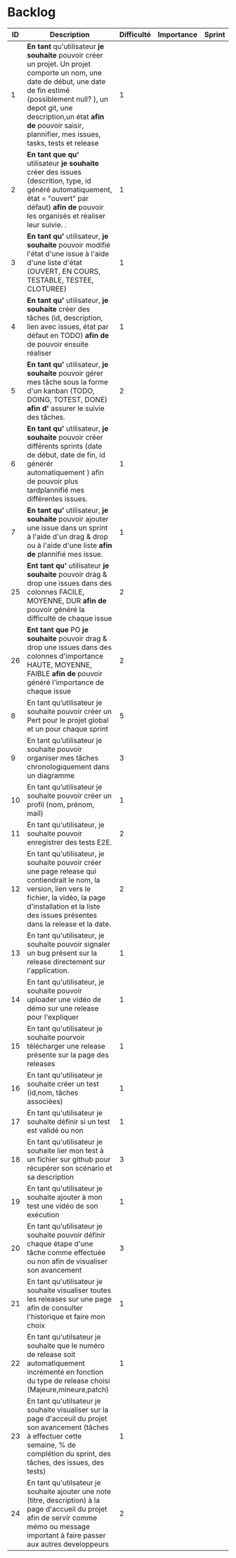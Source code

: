 # Backlog

| ID  | Description                                                                                                                                                                                                                                                                       | Difficulté | Importance | Sprint |
| --- | --------------------------------------------------------------------------------------------------------------------------------------------------------------------------------------------------------------------------------------------------------------------------------- | ---------- | ---------- | ------ |
| 1   | **En tant** qu'utilisateur **je souhaite** pouvoir créer un projet. Un projet comporte un nom, une date de début, une date de fin estimé (possiblement null? ), un depot git, une description,un état **afin de** pouvoir saisir, plannifier, mes issues, tasks, tests et release | 1          |            |        |
| 2   | **En tant que qu'** utilisateur **je souhaite** créer des issues (descrition, type, id généré automatiquement, état = "ouvert" par défaut) **afin de** pouvoir les organisés et réaliser leur suivie. .                                                                           | 1          |            |        |
| 3   | **En tant qu'** utilisateur, **je souhaite** pouvoir modifié l'état d'une issue à l'aide d'une liste d'état (OUVERT, EN COURS, TESTABLE, TESTEE, CLOTUREE)                                                                                                                        | 1          |            |        |
| 4   | **En tant qu'** utilisateur, **je souhaite** créer des tâches (id, description, lien avec issues, état par défaut en TODO) **afin de** de pouvoir ensuite réaliser                                                                                                                | 1          |            |        |
| 5   | **En tant qu'** utilisateur, **je souhaite** pouvoir gérer mes tâche sous la forme d'un kanban (TODO, DOING, TOTEST, DONE) **afin d'** assurer le suivie des tâches.                                                                                                              | 2          |            |        |
| 6   | **En tant qu'** utilisateur, **je souhaite** pouvoir créer différents sprints (date de début, date de fin, id générér automatiquement ) afin de pouvoir plus tardplannifié mes différentes issues.                                                                                | 1          |            |        |
| 7   | **En tant qu’** utilisateur, **je souhaite** pouvoir ajouter une issue dans un sprint à l'aide d'un drag & drop ou à l'aide d'une liste **afin de** plannifié mes issue.                                                                                                          | 1          |            |        |
| 25  | **Ent tant qu'** utilisateur **je souhaite** pouvoir drag & drop une issues dans des colonnes FACILE, MOYENNE, DUR **afin de** pouvoir généré la difficulté de chaque issue                                                                                                       | 2          |            |        |
| 26  | **Ent tant que** PO **je souhaite** pouvoir drag & drop une issues dans des colonnes d'importance HAUTE, MOYENNE, FAIBLE **afin de** pouvoir généré l'importance de chaque issue                                                                                                  | 2          |            |        |
| 8   | En tant qu’utilisateur je souhaite pouvoir créer un Pert pour le projet global et un pour chaque sprint                                                                                                                                                                           | 5          |            |        |
| 9   | En tant qu’utilisateur je souhaite pouvoir organiser mes tâches chronologiquement dans un diagramme                                                                                                                                                                               | 3          |            |        |
| 10  | En tant qu’utilisateur je souhaite pouvoir créer un profil (nom, prénom, mail)                                                                                                                                                                                                    | 1          |            |        |
| 11  | En tant qu'utilisateur, je souhaite pouvoir enregistrer des tests E2E.                                                                                                                                                                                                            | 2          |            |        |
| 12  | En tant qu'utilisateur, je souhaite pouvoir créer une page release qui contiendrait le nom, la version, lien vers le fichier, la vidéo, la page d'installation et la liste des issues présentes dans la release et la date.                                                       | 2          |            |        |
| 13  | En tant qu'utilisateur, je souhaite pouvoir signaler un bug présent sur la release directement sur l'application.                                                                                                                                                                 | 1          |            |        |
| 14  | En tant qu'utilisateur, je souhaite pouvoir uploader une vidéo de démo sur une release pour l'expliquer                                                                                                                                                                           | 1          |            |        |
| 15  | En tant qu'utilisateur je souhaite pourvoir télécharger une release présente sur la page des releases                                                                                                                                                                             | 1          |            |
| 16  | En tant qu'utilisateur je souhaite créer un test (id,nom, tâches associées)                                                                                                                                                                                                       | 1          |            |        |
| 17  | En tant qu'utilisateur je souhaite définir si un test est validé ou non                                                                                                                                                                                                           | 1          |            |        |
| 18  | En tant qu'utilisateur je souhaite lier mon test à un fichier sur github pour récupérer son scénario et sa description                                                                                                                                                            | 3          |            |        |
| 19  | En tant qu'utilisateur je souhaite ajouter à mon test une vidéo de son exécution                                                                                                                                                                                                  | 1          |            |        |
| 20  | En tant qu'utilisateur je souhaite pouvoir définir chaque étape d'une tâche comme effectuée ou non afin de visualiser son avancement                                                                                                                                              | 3          |            |        |
| 21  | En tant qu'utilisateur je souhaite visualiser toutes les releases sur une page afin de consulter l'historique et faire mon choix                                                                                                                                                  | 1          |            |        |
| 22  | En tant qu'utilsateur je souhaite que le numéro de release soit automatiquement incrémenté en fonction du type de release choisi (Majeure,mineure,patch)                                                                                                                          | 1          |            |        |
| 23  | En tant qu'utilsateur je souhaite visualiser sur la page d'acceuil du projet son avancement (tâches à effectuer cette semaine, % de complétion du sprint, des tâches, des issues, des tests)                                                                                      | 1          |            |        |
| 24  | En tant qu'utilsateur je souhaite ajouter une note (titre, description) à la page d'accueil du projet afin de servir comme mémo ou message important à faire passer aux autres developpeurs                                                                                       | 2          |            |        |

